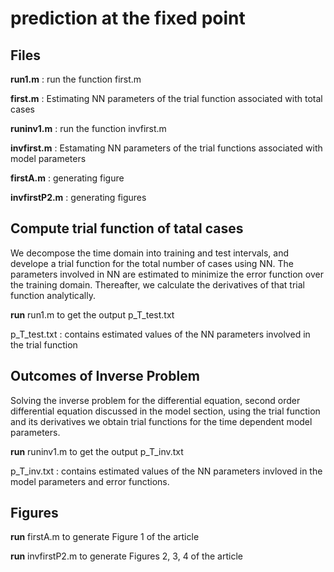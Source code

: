 # prediction at the fixed point



## Files

**run1.m**  : run the function first.m 

**first.m**  : Estimating NN parameters of the trial function associated with total cases

**runinv1.m**  : run the function invfirst.m

**invfirst.m**  : Estamating NN parameters of the trial functions associated with model parameters

**firstA.m**  : generating figure

**invfirstP2.m** : generating figures



## Compute trial function of tatal cases

We decompose the time domain into training and test intervals, and develope a trial function for the total number
of cases using NN. The parameters involved in NN are estimated to minimize the error function over the training domain.
Thereafter, we calculate the derivatives of that trial function analytically.

**run** run1.m to get the output p_T_test.txt 

p_T_test.txt : contains estimated values of the NN parameters involved in the trial function 



##  Outcomes of Inverse Problem

Solving the inverse problem for the differential equation, second order differential equation discussed in the model section, using the trial function 
and its derivatives we obtain trial functions for the time dependent model parameters.

**run**  runinv1.m to get the output  p_T_inv.txt

p_T_inv.txt : contains estimated values of the NN parameters invloved in the model parameters and error functions.



## Figures

**run** firstA.m to generate Figure 1 of the article

**run** invfirstP2.m to generate Figures 2, 3, 4 of the article
